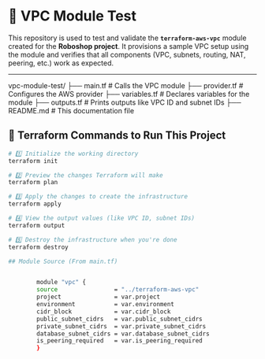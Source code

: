 # 🧪 VPC Module Test

This repository is used to test and validate the **`terraform-aws-vpc`** module created for the **Roboshop project**. It provisions a sample VPC setup using the module and verifies that all components (VPC, subnets, routing, NAT, peering, etc.) work as expected.

---

vpc-module-test/
├── main.tf # Calls the VPC module
├── provider.tf # Configures the AWS provider
├── variables.tf # Declares variables for the module
├── outputs.tf # Prints outputs like VPC ID and subnet IDs
├── README.md # This documentation file

## 🔧 Terraform Commands to Run This Project

```bash
# 1️⃣ Initialize the working directory
terraform init

# 2️⃣ Preview the changes Terraform will make
terraform plan

# 3️⃣ Apply the changes to create the infrastructure
terraform apply

# 4️⃣ View the output values (like VPC ID, subnet IDs)
terraform output

# 5️⃣ Destroy the infrastructure when you're done
terraform destroy

## Module Source (From main.tf)


        module "vpc" {
        source                = "../terraform-aws-vpc"
        project               = var.project
        environment           = var.environment
        cidr_block            = var.cidr_block
        public_subnet_cidrs   = var.public_subnet_cidrs
        private_subnet_cidrs  = var.private_subnet_cidrs
        database_subnet_cidrs = var.database_subnet_cidrs
        is_peering_required   = var.is_peering_required
        }
